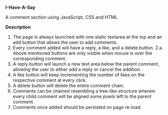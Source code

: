 **I-Have-A-Say**

A comment section using JavaScript, CSS and HTML

**Description**

1. The page is always launched with one static textarea at the top and an add button that allows the user to add comments.
2. Every comment added will have a reply, a like, and a delete button.
    2.a. Above mentioned buttons are only visible when mouse is over the corresponding comment.  
3. A reply button will launch a new text area below the parent comment, allowing the user to either add a reply or cancel the addition.
4. A like button will keep incrementing the number of likes on the respective comment at every click.
5. A delete button will delete the entire comment chain.
6. Comments can be chained resembling a tree-like structure wherein every child comment will be aligned some pixels left to the parent comment.
7. Comments once added should be persisted on page re-load.
